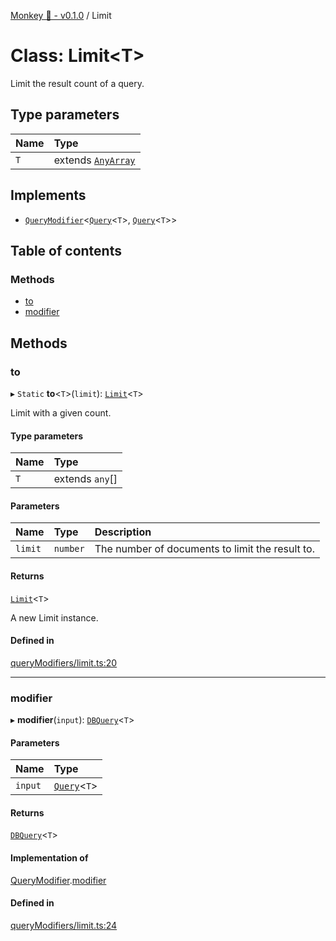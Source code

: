 [Monkey 🐒 - v0.1.0](../README.md) / Limit

# Class: Limit<T\>

Limit the result count of a query.

## Type parameters

| Name | Type |
| :------ | :------ |
| `T` | extends [`AnyArray`](../README.md#anyarray) |

## Implements

- [`QueryModifier`](../interfaces/QueryModifier.md)<[`Query`](../interfaces/Query.md)<`T`\>, [`Query`](../interfaces/Query.md)<`T`\>\>

## Table of contents

### Methods

- [to](Limit.md#to)
- [modifier](Limit.md#modifier)

## Methods

### to

▸ `Static` **to**<`T`\>(`limit`): [`Limit`](Limit.md)<`T`\>

Limit with a given count.

#### Type parameters

| Name | Type |
| :------ | :------ |
| `T` | extends `any`[] |

#### Parameters

| Name | Type | Description |
| :------ | :------ | :------ |
| `limit` | `number` | The number of documents to limit the result to. |

#### Returns

[`Limit`](Limit.md)<`T`\>

A new Limit instance.

#### Defined in

[queryModifiers/limit.ts:20](https://github.com/bpisano/monkey/blob/62534c6/src/queryModifiers/limit.ts#L20)

___

### modifier

▸ **modifier**(`input`): [`DBQuery`](DBQuery.md)<`T`\>

#### Parameters

| Name | Type |
| :------ | :------ |
| `input` | [`Query`](../interfaces/Query.md)<`T`\> |

#### Returns

[`DBQuery`](DBQuery.md)<`T`\>

#### Implementation of

[QueryModifier](../interfaces/QueryModifier.md).[modifier](../interfaces/QueryModifier.md#modifier)

#### Defined in

[queryModifiers/limit.ts:24](https://github.com/bpisano/monkey/blob/62534c6/src/queryModifiers/limit.ts#L24)
